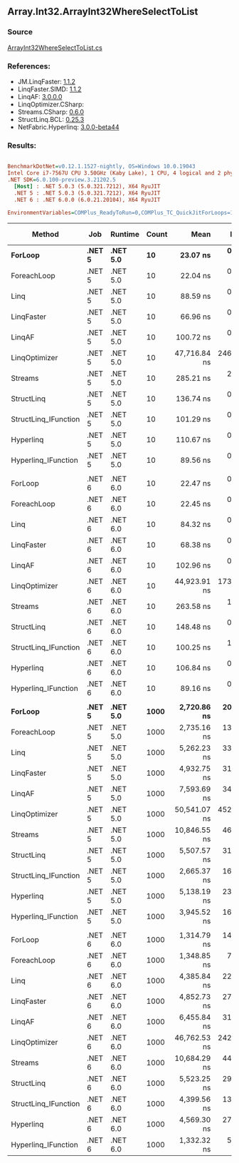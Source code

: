 ﻿## Array.Int32.ArrayInt32WhereSelectToList

### Source
[ArrayInt32WhereSelectToList.cs](../LinqBenchmarks/Array/Int32/ArrayInt32WhereSelectToList.cs)

### References:
- JM.LinqFaster: [1.1.2](https://www.nuget.org/packages/JM.LinqFaster/1.1.2)
- LinqFaster.SIMD: [1.1.2](https://www.nuget.org/packages/LinqFaster.SIMD/1.0.3)
- LinqAF: [3.0.0.0](https://www.nuget.org/packages/LinqAF/3.0.0.0)
- LinqOptimizer.CSharp: [](https://www.nuget.org/packages/LinqOptimizer.CSharp/)
- Streams.CSharp: [0.6.0](https://www.nuget.org/packages/Streams.CSharp/0.6.0)
- StructLinq.BCL: [0.25.3](https://www.nuget.org/packages/StructLinq.BCL/0.25.3)
- NetFabric.Hyperlinq: [3.0.0-beta44](https://www.nuget.org/packages/NetFabric.Hyperlinq/3.0.0-beta44)

### Results:
``` ini

BenchmarkDotNet=v0.12.1.1527-nightly, OS=Windows 10.0.19043
Intel Core i7-7567U CPU 3.50GHz (Kaby Lake), 1 CPU, 4 logical and 2 physical cores
.NET SDK=6.0.100-preview.3.21202.5
  [Host] : .NET 5.0.3 (5.0.321.7212), X64 RyuJIT
  .NET 5 : .NET 5.0.3 (5.0.321.7212), X64 RyuJIT
  .NET 6 : .NET 6.0.0 (6.0.21.20104), X64 RyuJIT

EnvironmentVariables=COMPlus_ReadyToRun=0,COMPlus_TC_QuickJitForLoops=1,COMPlus_TieredPGO=1  

```
|               Method |    Job |  Runtime | Count |         Mean |      Error |     StdDev |    Ratio | RatioSD |   Gen 0 | Gen 1 | Gen 2 | Allocated |
|--------------------- |------- |--------- |------ |-------------:|-----------:|-----------:|---------:|--------:|--------:|------:|------:|----------:|
|              **ForLoop** | **.NET 5** | **.NET 5.0** |    **10** |     **23.07 ns** |   **0.122 ns** |   **0.114 ns** |     **1.00** |    **0.00** |  **0.0344** |     **-** |     **-** |      **72 B** |
|          ForeachLoop | .NET 5 | .NET 5.0 |    10 |     22.04 ns |   0.133 ns |   0.118 ns |     0.96 |    0.00 |  0.0344 |     - |     - |      72 B |
|                 Linq | .NET 5 | .NET 5.0 |    10 |     88.59 ns |   0.360 ns |   0.319 ns |     3.84 |    0.02 |  0.0842 |     - |     - |     176 B |
|           LinqFaster | .NET 5 | .NET 5.0 |    10 |     66.96 ns |   0.361 ns |   0.301 ns |     2.90 |    0.01 |  0.0764 |     - |     - |     160 B |
|               LinqAF | .NET 5 | .NET 5.0 |    10 |    100.72 ns |   0.352 ns |   0.329 ns |     4.37 |    0.03 |  0.0343 |     - |     - |      72 B |
|        LinqOptimizer | .NET 5 | .NET 5.0 |    10 | 47,716.84 ns | 246.188 ns | 230.284 ns | 2,068.75 |   12.91 | 14.5874 |     - |     - |  30,634 B |
|              Streams | .NET 5 | .NET 5.0 |    10 |    285.21 ns |   2.553 ns |   2.388 ns |    12.37 |    0.13 |  0.2937 |     - |     - |     616 B |
|           StructLinq | .NET 5 | .NET 5.0 |    10 |    136.74 ns |   0.681 ns |   0.637 ns |     5.93 |    0.04 |  0.0763 |     - |     - |     160 B |
| StructLinq_IFunction | .NET 5 | .NET 5.0 |    10 |    101.29 ns |   0.362 ns |   0.282 ns |     4.39 |    0.03 |  0.0305 |     - |     - |      64 B |
|            Hyperlinq | .NET 5 | .NET 5.0 |    10 |    110.67 ns |   0.407 ns |   0.380 ns |     4.80 |    0.03 |  0.0305 |     - |     - |      64 B |
|  Hyperlinq_IFunction | .NET 5 | .NET 5.0 |    10 |     89.56 ns |   0.334 ns |   0.312 ns |     3.88 |    0.02 |  0.0305 |     - |     - |      64 B |
|                      |        |          |       |              |            |            |          |         |         |       |       |           |
|              ForLoop | .NET 6 | .NET 6.0 |    10 |     22.47 ns |   0.197 ns |   0.184 ns |     1.00 |    0.00 |  0.0344 |     - |     - |      72 B |
|          ForeachLoop | .NET 6 | .NET 6.0 |    10 |     22.45 ns |   0.202 ns |   0.189 ns |     1.00 |    0.01 |  0.0344 |     - |     - |      72 B |
|                 Linq | .NET 6 | .NET 6.0 |    10 |     84.32 ns |   0.605 ns |   0.566 ns |     3.75 |    0.04 |  0.0842 |     - |     - |     176 B |
|           LinqFaster | .NET 6 | .NET 6.0 |    10 |     68.38 ns |   0.464 ns |   0.434 ns |     3.04 |    0.03 |  0.0764 |     - |     - |     160 B |
|               LinqAF | .NET 6 | .NET 6.0 |    10 |    102.96 ns |   0.518 ns |   0.459 ns |     4.58 |    0.04 |  0.0343 |     - |     - |      72 B |
|        LinqOptimizer | .NET 6 | .NET 6.0 |    10 | 44,923.91 ns | 173.198 ns | 153.535 ns | 1,998.27 |   17.62 | 14.4653 |     - |     - |  30,376 B |
|              Streams | .NET 6 | .NET 6.0 |    10 |    263.58 ns |   1.047 ns |   0.875 ns |    11.72 |    0.10 |  0.2937 |     - |     - |     616 B |
|           StructLinq | .NET 6 | .NET 6.0 |    10 |    148.48 ns |   0.857 ns |   0.759 ns |     6.60 |    0.05 |  0.0763 |     - |     - |     160 B |
| StructLinq_IFunction | .NET 6 | .NET 6.0 |    10 |    100.25 ns |   1.520 ns |   1.270 ns |     4.46 |    0.06 |  0.0305 |     - |     - |      64 B |
|            Hyperlinq | .NET 6 | .NET 6.0 |    10 |    106.84 ns |   0.279 ns |   0.261 ns |     4.75 |    0.04 |  0.0305 |     - |     - |      64 B |
|  Hyperlinq_IFunction | .NET 6 | .NET 6.0 |    10 |     89.16 ns |   0.480 ns |   0.400 ns |     3.96 |    0.04 |  0.0305 |     - |     - |      64 B |
|                      |        |          |       |              |            |            |          |         |         |       |       |           |
|              **ForLoop** | **.NET 5** | **.NET 5.0** |  **1000** |  **2,720.86 ns** |  **20.410 ns** |  **18.093 ns** |     **1.00** |    **0.00** |  **2.0561** |     **-** |     **-** |   **4,304 B** |
|          ForeachLoop | .NET 5 | .NET 5.0 |  1000 |  2,735.16 ns |  13.163 ns |  12.313 ns |     1.01 |    0.01 |  2.0561 |     - |     - |   4,304 B |
|                 Linq | .NET 5 | .NET 5.0 |  1000 |  5,262.23 ns |  33.597 ns |  31.427 ns |     1.93 |    0.02 |  2.1057 |     - |     - |   4,408 B |
|           LinqFaster | .NET 5 | .NET 5.0 |  1000 |  4,932.75 ns |  31.105 ns |  27.573 ns |     1.81 |    0.02 |  3.8834 |     - |     - |   8,136 B |
|               LinqAF | .NET 5 | .NET 5.0 |  1000 |  7,593.69 ns |  34.792 ns |  29.053 ns |     2.79 |    0.02 |  2.0523 |     - |     - |   4,304 B |
|        LinqOptimizer | .NET 5 | .NET 5.0 |  1000 | 50,541.07 ns | 452.416 ns | 377.788 ns |    18.58 |    0.17 | 16.5405 |     - |     - |  34,652 B |
|              Streams | .NET 5 | .NET 5.0 |  1000 | 10,846.55 ns |  46.548 ns |  43.541 ns |     3.99 |    0.04 |  2.3041 |     - |     - |   4,848 B |
|           StructLinq | .NET 5 | .NET 5.0 |  1000 |  5,507.57 ns |  31.253 ns |  29.234 ns |     2.03 |    0.02 |  1.0300 |     - |     - |   2,168 B |
| StructLinq_IFunction | .NET 5 | .NET 5.0 |  1000 |  2,665.37 ns |  16.609 ns |  12.967 ns |     0.98 |    0.01 |  0.9880 |     - |     - |   2,072 B |
|            Hyperlinq | .NET 5 | .NET 5.0 |  1000 |  5,138.19 ns |  23.767 ns |  21.069 ns |     1.89 |    0.01 |  0.9842 |     - |     - |   2,072 B |
|  Hyperlinq_IFunction | .NET 5 | .NET 5.0 |  1000 |  3,945.52 ns |  16.404 ns |  14.542 ns |     1.45 |    0.01 |  0.9842 |     - |     - |   2,072 B |
|                      |        |          |       |              |            |            |          |         |         |       |       |           |
|              ForLoop | .NET 6 | .NET 6.0 |  1000 |  1,314.79 ns |  14.629 ns |  13.684 ns |     1.00 |    0.00 |  2.0561 |     - |     - |   4,304 B |
|          ForeachLoop | .NET 6 | .NET 6.0 |  1000 |  1,348.85 ns |   7.228 ns |   6.408 ns |     1.03 |    0.01 |  2.0561 |     - |     - |   4,304 B |
|                 Linq | .NET 6 | .NET 6.0 |  1000 |  4,385.84 ns |  22.218 ns |  19.696 ns |     3.34 |    0.04 |  2.1057 |     - |     - |   4,408 B |
|           LinqFaster | .NET 6 | .NET 6.0 |  1000 |  4,852.73 ns |  27.527 ns |  25.749 ns |     3.69 |    0.04 |  3.8834 |     - |     - |   8,136 B |
|               LinqAF | .NET 6 | .NET 6.0 |  1000 |  6,455.84 ns |  31.560 ns |  29.521 ns |     4.91 |    0.05 |  2.0523 |     - |     - |   4,304 B |
|        LinqOptimizer | .NET 6 | .NET 6.0 |  1000 | 46,762.53 ns | 242.270 ns | 202.307 ns |    35.65 |    0.38 | 16.4185 |     - |     - |  34,394 B |
|              Streams | .NET 6 | .NET 6.0 |  1000 | 10,684.29 ns |  44.936 ns |  42.033 ns |     8.13 |    0.08 |  2.3041 |     - |     - |   4,848 B |
|           StructLinq | .NET 6 | .NET 6.0 |  1000 |  5,523.25 ns |  29.974 ns |  28.038 ns |     4.20 |    0.05 |  1.0300 |     - |     - |   2,168 B |
| StructLinq_IFunction | .NET 6 | .NET 6.0 |  1000 |  4,399.56 ns |  13.021 ns |  11.543 ns |     3.35 |    0.04 |  0.9842 |     - |     - |   2,072 B |
|            Hyperlinq | .NET 6 | .NET 6.0 |  1000 |  4,569.30 ns |  27.252 ns |  25.492 ns |     3.48 |    0.04 |  0.9842 |     - |     - |   2,072 B |
|  Hyperlinq_IFunction | .NET 6 | .NET 6.0 |  1000 |  1,332.32 ns |   5.979 ns |   4.992 ns |     1.02 |    0.01 |  0.9899 |     - |     - |   2,072 B |
